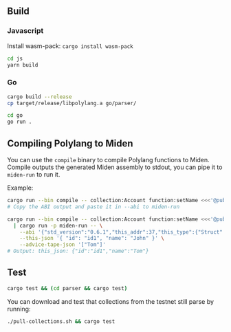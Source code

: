 ## Build

### Javascript

Install wasm-pack: `cargo install wasm-pack`

```bash
cd js
yarn build
```

### Go

```bash
cargo build --release
cp target/release/libpolylang.a go/parser/

cd go
go run .
```

## Compiling Polylang to Miden

You can use the `compile` binary to compile Polylang functions to Miden. Compile outputs the generated Miden assembly to stdout, you can pipe it to `miden-run` to run it.

Example:
```bash
cargo run --bin compile -- collection:Account function:setName <<<'@public collection Account { id: string; name: string; function setName(newName: string) { this.name = newName; } }'
# Copy the ABI output and paste it in --abi to miden-run

cargo run --bin compile -- collection:Account function:setName <<<'@public collection Account { id: string; name: string; function setName(newName: string) { this.name = newName; } }' \
  | cargo run -p miden-run -- \
    --abi '{"std_version":"0.6.1","this_addr":37,"this_type":{"Struct":{"name":"Account","fields":[["id","String"],["name","String"]]}},"param_types":["String"],"other_records":[{"collection":"Account"}],"other_collection_types":[{"Struct":{"name":"Account","fields":[["id","String"],["name","String"]]}}]}' \
    --this-json '{ "id": "id1", "name": "John" }' \
    --advice-tape-json '["Tom"]'
# Output: this_json: {"id":"id1","name":"Tom"}
```

## Test

```bash
cargo test && (cd parser && cargo test)
```

You can download and test that collections from the testnet still parse by running:

```bash
./pull-collections.sh && cargo test
```
